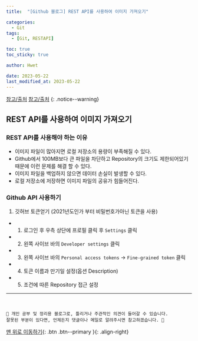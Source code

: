 ```yaml
---
title:  "[Github 블로그] REST API를 사용하여 이미지 가져오기" 

categories:
  - Git
tags:
  - [Git, RESTAPI]

toc: true
toc_sticky: true

author: Hwet

date: 2023-05-22
last_modified_at: 2023-05-22
---
```



[참고/출처](https://velog.io/@131ryuji/Github-API%EB%A5%BC-%EC%9D%B4%EC%9A%A9%ED%95%98%EA%B8%B0)
[참고/출처](https://docs.github.com/ko/authentication/keeping-your-account-and-data-secure/creating-a-personal-access-token)
{: .notice--warning}

## REST API를 사용하여 이미지 가져오기

### REST API를 사용해야 하는 이유

- 이미지 파일이 많아지면 로컬 저장소의 용량이 부족해질 수 있다.
- Github에서 100MB보다 큰 파일을 차단하고 Repository의 크기도 제한되어있기 때문에 이런 문제를 해결 할 수 있다.
- 이미지 파일을 백업하지 않으면 데이터 손실이 발생할 수 있다.
- 로컬 저장소에 저장하면 이미지 파일의 공유가 힘들어진다.

### Github API 사용하기

1. 깃허브 토큰얻기 (2021년도인가 부터 비밀번호가아닌 토큰을 사용)
  - 1. 로그인 후 우측 상단에 프로필 클릭 후 `Settings` 클릭 
  - 2. 왼쪽 사이브 바의 `Developer settings` 클릭
  - 3. 왼쪽 사이브 바의 `Personal access tokens` -> `Fine-grained token` 클릭
  - 4. 토큰 이름과 만기일 설정(옵션 Description)
  - 5. 조건에 따른 Repository 접근 설정

***
<br>

    📢 개인 공부 및 정리용 블로그로, 틀리거나 주관적인 의견이 들어갈 수 있습니다.
    잘못된 부분이 있다면, 언제든지 댓글이나 메일로 알려주시면 참고하겠습니다. 🔔

[맨 위로 이동하기](#){: .btn .btn--primary }{: .align-right}